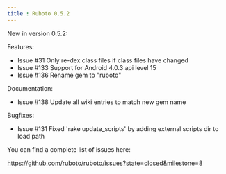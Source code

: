 ```yaml
---
title : Ruboto 0.5.2
---
```

New in version 0.5.2:

Features:

* Issue #31 Only re-dex class files if class files have changed
* Issue #133 Support for Android 4.0.3 api level 15
* Issue #136 Rename gem to "ruboto"

Documentation:

* Issue #138 Update all wiki entries to match new gem name

Bugfixes:

* Issue #131 Fixed 'rake update_scripts' by adding external scripts dir to load path

You can find a complete list of issues here:

https://github.com/ruboto/ruboto/issues?state=closed&milestone=8
